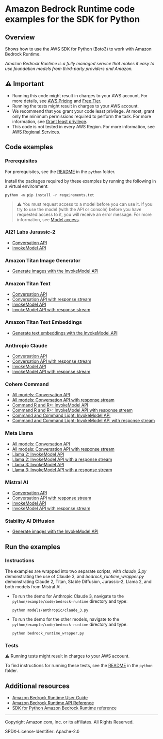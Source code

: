 # Amazon Bedrock Runtime code examples for the SDK for Python

## Overview

Shows how to use the AWS SDK for Python (Boto3) to work with Amazon Bedrock Runtime.

<!--custom.overview.start-->
<!--custom.overview.end-->

_Amazon Bedrock Runtime is a fully managed service that makes it easy to use foundation models from third-party providers and Amazon._

## ⚠ Important

* Running this code might result in charges to your AWS account. For more details, see [AWS Pricing](https://aws.amazon.com/pricing/) and [Free Tier](https://aws.amazon.com/free/).
* Running the tests might result in charges to your AWS account.
* We recommend that you grant your code least privilege. At most, grant only the minimum permissions required to perform the task. For more information, see [Grant least privilege](https://docs.aws.amazon.com/IAM/latest/UserGuide/best-practices.html#grant-least-privilege).
* This code is not tested in every AWS Region. For more information, see [AWS Regional Services](https://aws.amazon.com/about-aws/global-infrastructure/regional-product-services).

<!--custom.important.start-->
<!--custom.important.end-->

## Code examples

### Prerequisites

For prerequisites, see the [README](../../README.md#Prerequisites) in the `python` folder.

Install the packages required by these examples by running the following in a virtual environment:

```
python -m pip install -r requirements.txt
```

<!--custom.prerequisites.start-->

> ⚠ You must request access to a model before you can use it. If you try to use the model (with the API or console)
> before you have requested access to it, you will receive an error message. For more information,
> see [Model access](https://docs.aws.amazon.com/bedrock/latest/userguide/model-access.html).
>
<!--custom.prerequisites.end-->
### AI21 Labs Jurassic-2

- [Conversation API](models/ai21_labs_jurassic2/converse.py#L4)
- [InvokeModel API](models/ai21_labs_jurassic2/invoke_model.py#L4)

### Amazon Titan Image Generator

- [Generate images with the InvokeModel API](models/amazon_titan_image_generator/invoke_model.py#L4)

### Amazon Titan Text

- [Conversation API](models/amazon_titan_text/converse.py#L4)
- [Conversation API with response stream](models/amazon_titan_text/converse_stream.py#L4)
- [InvokeModel API](models/amazon_titan_text/invoke_model.py#L4)
- [InvokeModel API with response stream](models/amazon_titan_text/invoke_model_with_response_stream.py#L4)

### Amazon Titan Text Embeddings

- [Generate text embeddings with the InvokeModel API](models/amazon_titan_text_embeddings/invoke_model.py#L4)

### Anthropic Claude

- [Conversation API](models/anthropic_claude/converse.py#L4)
- [Conversation API with response stream](models/anthropic_claude/converse_stream.py#L4)
- [InvokeModel API](models/anthropic_claude/invoke_model.py#L4)
- [InvokeModel API with response stream](models/anthropic_claude/invoke_model_with_response_stream.py#L4)

### Cohere Command

- [All models: Conversation API](models/cohere_command/converse.py#L4)
- [All models: Conversation API with response stream](models/cohere_command/converse_stream.py#L4)
- [Command R and R+: InvokeModel API](models/cohere_command/command_r_invoke_model.py#L4)
- [Command R and R+: InvokeModel API with response stream](models/cohere_command/command_r_invoke_model_with_response_stream.py#L4)
- [Command and Command Light: InvokeModel API](models/cohere_command/command_invoke_model.py#L4)
- [Command and Command Light: InvokeModel API with response stream](models/cohere_command/command_invoke_model_with_response_stream.py#L4)

### Meta Llama

- [All models: Conversation API](models/meta_llama/converse.py#L4)
- [All models: Conversation API with response stream](models/meta_llama/converse_stream.py#L4)
- [Llama 2: InvokeModel API](models/meta_llama/llama2_invoke_model.py#L4)
- [Llama 2: InvokeModel API with a response stream](models/meta_llama/llama2_invoke_model_with_response_stream.py#L4)
- [Llama 3: InvokeModel API](models/meta_llama/llama3_invoke_model.py#L4)
- [Llama 3: InvokeModel API with a response stream](models/meta_llama/llama3_invoke_model_with_response_stream.py#L4)

### Mistral AI

- [Conversation API](models/mistral_ai/converse.py#L4)
- [Conversation API with response stream](models/mistral_ai/converse_stream.py#L4)
- [InvokeModel API](models/mistral_ai/invoke_model.py#L4)
- [InvokeModel API with response stream](models/mistral_ai/invoke_model_with_response_stream.py#L4)

### Stability AI Diffusion

- [Generate images with the InvokeModel API](models/stability_ai/invoke_model.py#L4)


<!--custom.examples.start-->
<!--custom.examples.end-->

## Run the examples

### Instructions


<!--custom.instructions.start-->
The examples are wrapped into two separate scripts, with *claude_3.py* demonstrating the use of Claude 3, and
*bedrock_runtime_wrapper.py* demonstrating Claude 2, Titan, Stable Diffusion, Jurassic-2, Llama 2, and both models from
Mistral AI.

- To run the demo for Anthropic Claude 3, navigate to the `python/example/code/bedrock-runtime` directory and type:
  ```commandline
  python models/anthropic/claude_3.py
  ```

- To run the demo for the other models, navigate to the `python/example/code/bedrock-runtime` directory and type:
  ```commandline
  python bedrock_runtime_wrapper.py
  ```

<!--custom.instructions.end-->



### Tests

⚠ Running tests might result in charges to your AWS account.


To find instructions for running these tests, see the [README](../../README.md#Tests)
in the `python` folder.



<!--custom.tests.start-->
<!--custom.tests.end-->

## Additional resources

- [Amazon Bedrock Runtime User Guide](https://docs.aws.amazon.com/bedrock/latest/userguide/what-is-bedrock.html)
- [Amazon Bedrock Runtime API Reference](https://docs.aws.amazon.com/bedrock/latest/APIReference/welcome.html)
- [SDK for Python Amazon Bedrock Runtime reference](https://boto3.amazonaws.com/v1/documentation/api/latest/reference/services/bedrock-runtime.html)

<!--custom.resources.start-->
<!--custom.resources.end-->

---

Copyright Amazon.com, Inc. or its affiliates. All Rights Reserved.

SPDX-License-Identifier: Apache-2.0
